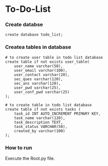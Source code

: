 # To-Do-List

### Create databse
``` create database todo_list; ```

### Createa tables in database
```
# to create user table in todo list database
create table if not exists user_table(
    user_name varchar(50),
    user_email varchar(100),
    user_contact varchar(20),
    sec_ques varchar(120),
    sec_ans varchar(120),
    user_pwd varchar(25),
    user_conf_pwd varchar(25)
);
```
```
# to create table in todo list database
create table if not exists tasks (
  	task_id INT AUTO_INCREMENT PRIMARY KEY,
    task_name varchar(120),
    task_description TEXT,
    task_status VARCHAR(50),
    created_by varchar(100)
);
```
### How to run
Execute the Root.py file.
